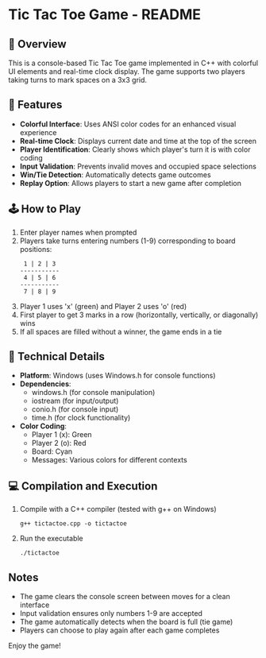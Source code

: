 # Tic Tac Toe Game - README

## 📌 Overview
This is a console-based Tic Tac Toe game implemented in C++ with colorful UI elements and real-time clock display. The game supports two players taking turns to mark spaces on a 3x3 grid.

## 🚀 Features
- **Colorful Interface**: Uses ANSI color codes for an enhanced visual experience
- **Real-time Clock**: Displays current date and time at the top of the screen
- **Player Identification**: Clearly shows which player's turn it is with color coding
- **Input Validation**: Prevents invalid moves and occupied space selections
- **Win/Tie Detection**: Automatically detects game outcomes
- **Replay Option**: Allows players to start a new game after completion

## 🕹️ How to Play
1. Enter player names when prompted
2. Players take turns entering numbers (1-9) corresponding to board positions:
   ```
    1 | 2 | 3
   -----------
    4 | 5 | 6
   -----------
    7 | 8 | 9
   ```
3. Player 1 uses 'x' (green) and Player 2 uses 'o' (red)
4. First player to get 3 marks in a row (horizontally, vertically, or diagonally) wins
5. If all spaces are filled without a winner, the game ends in a tie

## 🔎 Technical Details
- **Platform**: Windows (uses Windows.h for console functions)
- **Dependencies**: 
  - windows.h (for console manipulation)
  - iostream (for input/output)
  - conio.h (for console input)
  - time.h (for clock functionality)
- **Color Coding**:
  - Player 1 (x): Green
  - Player 2 (o): Red
  - Board: Cyan
  - Messages: Various colors for different contexts

## 💻 Compilation and Execution
1. Compile with a C++ compiler (tested with g++ on Windows)
   ```
   g++ tictactoe.cpp -o tictactoe
   ```
2. Run the executable
   ```
   ./tictactoe
   ```

## Notes
- The game clears the console screen between moves for a clean interface
- Input validation ensures only numbers 1-9 are accepted
- The game automatically detects when the board is full (tie game)
- Players can choose to play again after each game completes

Enjoy the game!